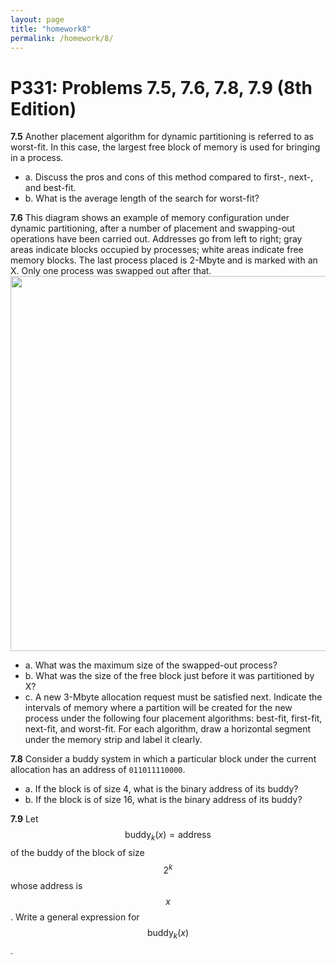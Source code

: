 ```yaml
---
layout: page
title: "homework8"
permalink: /homework/8/
---
```


<head>
<link rel="stylesheet" href="https://cdn.jsdelivr.net/npm/katex@0.10.2/dist/katex.min.css" integrity="sha384-yFRtMMDnQtDRO8rLpMIKrtPCD5jdktao2TV19YiZYWMDkUR5GQZR/NOVTdquEx1j" crossorigin="anonymous">
<script defer src="https://cdn.jsdelivr.net/npm/katex@0.10.2/dist/katex.min.js" integrity="sha384-9Nhn55MVVN0/4OFx7EE5kpFBPsEMZxKTCnA+4fqDmg12eCTqGi6+BB2LjY8brQxJ" crossorigin="anonymous"></script>
<script defer src="https://cdn.jsdelivr.net/npm/katex@0.10.2/dist/contrib/auto-render.min.js" integrity="sha384-kWPLUVMOks5AQFrykwIup5lo0m3iMkkHrD0uJ4H5cjeGihAutqP0yW0J6dpFiVkI" crossorigin="anonymous" onload="renderMathInElement(document.body);"></script>
<style>
.katex-display > .katex {
  display: inline-block;
  white-space: nowrap;
  max-width: 100%;
  overflow-x: scroll;
  text-align: initial;
}
.katex {
  font: normal 1.21em KaTeX_Main, Times New Roman, serif;
  line-height: 1.2;
  white-space: normal;
  text-indent: 0;
}
</style>
</head>

# P331: Problems 7.5, 7.6, 7.8, 7.9 (8th Edition)

**7.5** Another placement algorithm for dynamic partitioning is referred to as worst-fit. In this case, the largest free block of memory is used for bringing in a process.
- a. Discuss the pros and cons of this method compared to first-, next-, and best-fit.
- b. What is the average length of the search for worst-fit?


**7.6** This diagram shows an example of memory configuration under dynamic partitioning, after a number of placement and swapping-out operations have been carried out. Addresses go from left to right; gray areas indicate blocks occupied by processes; white areas indicate free memory blocks. The last process placed is 2-Mbyte and is marked with an X. Only one process was swapped out after that.
<img src="https://s2.loli.net/2022/11/07/4XEVSGOdHm9qznA.png" width=600>
- a. What was the maximum size of the swapped-out process?
- b. What was the size of the free block just before it was partitioned by X?
- c. A new 3-Mbyte allocation request must be satisfied next. Indicate the intervals of memory where a partition will be created for the new process under the following four placement algorithms: best-fit, first-fit, next-fit, and worst-fit. For each algorithm, draw a horizontal segment under the memory strip and label it clearly.

**7.8** 
Consider a buddy system in which a particular block under the current allocation has an address of `011011110000`.
- a. If the block is of size 4, what is the binary address of its buddy?
- b. If the block is of size 16, what is the binary address of its buddy?

**7.9**  Let $$\text{buddy}_k(x) = \text{address} $$ of the buddy of the block of size $$2^k$$ whose address is $$x$$. Write a general expression for $$\text{buddy}_k(x)$$.
